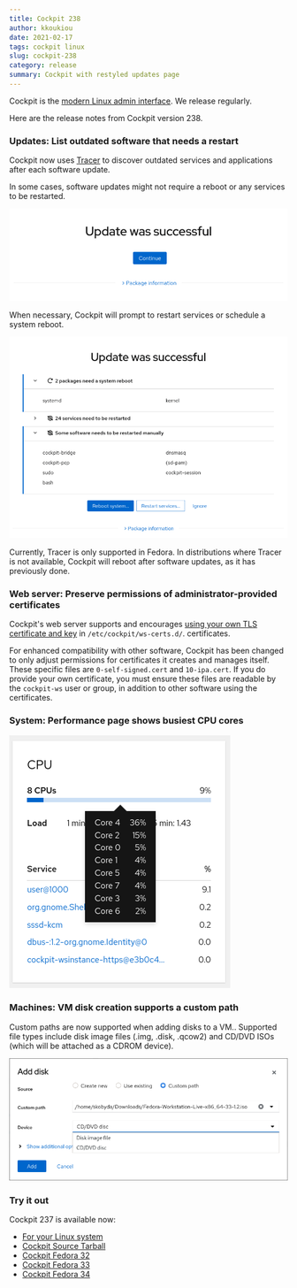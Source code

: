 ```yaml
---
title: Cockpit 238
author: kkoukiou
date: 2021-02-17
tags: cockpit linux
slug: cockpit-238
category: release
summary: Cockpit with restyled updates page
---
```


Cockpit is the [modern Linux admin interface](https://cockpit-project.org/).  We release regularly.

Here are the release notes from Cockpit version 238.

### Updates: List outdated software that needs a restart

Cockpit now uses [Tracer](http://tracer-package.com/) to discover outdated services and applications after each software update.

In some cases, software updates might not require a reboot or any services to be restarted.

![Update no restart](/images/update-no-restart.png)

When necessary, Cockpit will prompt to restart services or schedule a system reboot.

![Update with restart](/images/update-with-restart.png)

Currently, Tracer is only supported in Fedora.  In distributions where Tracer is not available, Cockpit will reboot after software updates, as it has previously done.

### Web server: Preserve permissions of administrator-provided certificates

Cockpit's web server supports and encourages [using your own TLS certificate and key](/guide/latest/https.html#https-certificates) in `/etc/cockpit/ws-certs.d/`.
certificates. 

For enhanced compatibility with other software, Cockpit has been changed to only adjust permissions for certificates it creates and manages itself. These specific files are `0-self-signed.cert` and `10-ipa.cert`. If you do provide your own certificate, you must ensure these files are readable by the `cockpit-ws` user or group, in addition to other software using the certificates.

### System: Performance page shows busiest CPU cores

![CPU cores metrics](/images/metrics-cores.png)

### Machines: VM disk creation supports a custom path

Custom paths are now supported when adding disks to a VM.. Supported file types include disk image files (.img, .disk, .qcow2) and CD/DVD ISOs (which will be attached as a CDROM device).

![Machines](/images/disk-iso.png)

### Try it out

Cockpit 237 is available now:

 * [For your Linux system](https://cockpit-project.org/running.html)
 * [Cockpit Source Tarball](https://github.com/cockpit-project/cockpit/releases/tag/238)
 * [Cockpit Fedora 32](https://bodhi.fedoraproject.org/updates/FEDORA-2021-f98214dae5)
 * [Cockpit Fedora 33](https://bodhi.fedoraproject.org/updates/FEDORA-2021-bf4a30e37d)
 * [Cockpit Fedora 34](https://bodhi.fedoraproject.org/updates/FEDORA-2021-db6f42b9df)
